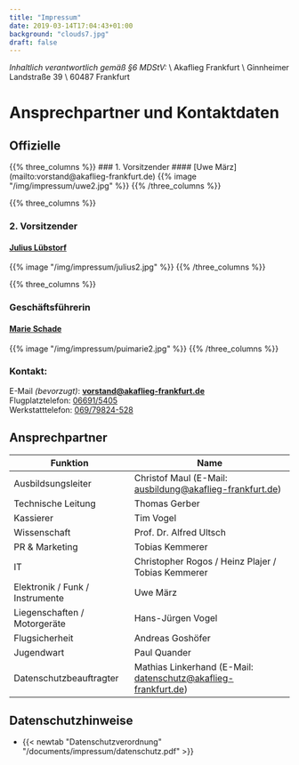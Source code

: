 ```yaml
---
title: "Impressum"
date: 2019-03-14T17:04:43+01:00
background: "clouds7.jpg"
draft: false
---
```

_Inhaltlich verantwortlich gemäß §6 MDStV:_ \\
Akaflieg Frankfurt \\
Ginnheimer Landstraße 39 \\
60487 Frankfurt

# Ansprechpartner und Kontaktdaten

## Offizielle

<div class="row">
{{% three_columns %}}
### 1. Vorsitzender
#### [Uwe März](mailto:vorstand@akaflieg-frankfurt.de)
{{% image  "/img/impressum/uwe2.jpg" %}}
{{% /three_columns %}}

{{% three_columns %}}
### 2. Vorsitzender
#### [Julius Lübstorf](mailto:vorstand@akaflieg-frankfurt.de)
{{% image  "/img/impressum/julius2.jpg" %}}
{{% /three_columns %}}

{{% three_columns %}}
### Geschäftsführerin
#### [Marie Schade](mailto:vorstand@akaflieg-frankfurt.de)
{{% image  "/img/impressum/puimarie2.jpg" %}}
{{% /three_columns %}}
</div>

### Kontakt:
E-Mail *(bevorzugt)*: **[vorstand@akaflieg-frankfurt.de](mailto:vorstand@akaflieg-frankfurt.de)**
<br>Flugplatztelefon: [06691/5405](tel:+4966915405)
<br>Werkstatttelefon: [069/79824-528](tel:+496979824528)

## Ansprechpartner
**Funktion** | **Name**
---- | ----
Ausbildsungsleiter | Christof Maul (E-Mail: [ausbildung@akaflieg-frankfurt.de](mailto:ausbildung@akaflieg-frankfurt.de))
Technische Leitung | Thomas Gerber
Kassierer | Tim Vogel
Wissenschaft | Prof. Dr. Alfred Ultsch
PR & Marketing | Tobias Kemmerer
IT | Christopher Rogos / Heinz Plajer / Tobias Kemmerer
Elektronik / Funk / Instrumente | Uwe März
Liegenschaften / Motorgeräte | Hans-Jürgen Vogel
Flugsicherheit |  Andreas Goshöfer
Jugendwart | Paul Quander
Datenschutzbeauftragter | Mathias Linkerhand (E-Mail: [datenschutz@akaflieg-frankfurt.de](mailto:datenschutz@akaflieg-frankfurt.de))

## Datenschutzhinweise
- {{< newtab "Datenschutzverordnung" "/documents/impressum/datenschutz.pdf" >}}
